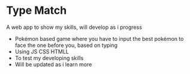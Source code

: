 <h1>Type Match</h1>

A web app to show my skills, will develop as i progress
<ul>
  <li>
    Pokémon based game where you have to input the best pokémon to face the one before you, based on typing
  <li>
    Using JS CSS HTMLL
  </li>
  <li>
    To test my developing skills
  </li>
  <li>
    Will be updated as i learn more
  </li>
</ul>
